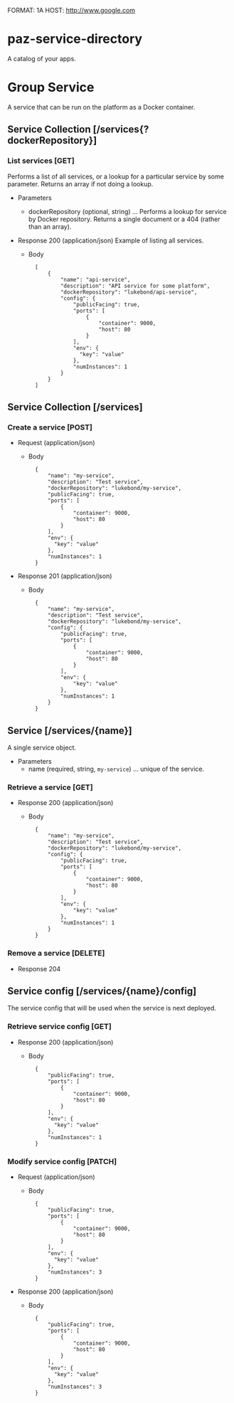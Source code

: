 FORMAT: 1A
HOST: http://www.google.com

# paz-service-directory
A catalog of your apps.

# Group Service
A service that can be run on the platform as a Docker container.

## Service Collection [/services{?dockerRepository}]

### List services [GET]
Performs a list of all services, or a lookup for a particular service by some parameter. Returns an array if not doing a lookup.

+ Parameters
    + dockerRepository (optional, string) ... Performs a lookup for service by Docker repository. Returns a single document or a 404 (rather than an array).

+ Response 200 (application/json)
Example of listing all services.

    + Body

            [
                {
                    "name": "api-service",
                    "description": "API service for some platform",
                    "dockerRepository": "lukebond/api-service",
                    "config": {
                        "publicFacing": true,
                        "ports": [
                            {
                                "container": 9000,
                                "host": 80
                            }
                        ],
                        "env": {
                          "key": "value"
                        },
                        "numInstances": 1
                    }
                }
            ]

## Service Collection [/services]

### Create a service [POST]
+ Request (application/json)

    + Body

            {
                "name": "my-service",
                "description": "Test service",
                "dockerRepository": "lukebond/my-service",
                "publicFacing": true,
                "ports": [
                    {
                        "container": 9000,
                        "host": 80
                    }
                ],
                "env": {
                  "key": "value"
                },
                "numInstances": 1
            }

+ Response 201 (application/json)

    + Body

            {
                "name": "my-service",
                "description": "Test service",
                "dockerRepository": "lukebond/my-service",
                "config": {
                    "publicFacing": true,
                    "ports": [
                        {
                            "container": 9000,
                            "host": 80
                        }
                    ],
                    "env": {
                        "key": "value"
                    },
                    "numInstances": 1
                }
            }

## Service [/services/{name}]
A single service object.

+ Parameters
    + name (required, string, `my-service`) ... unique of the service.

### Retrieve a service [GET]
+ Response 200 (application/json)

    + Body

            {
                "name": "my-service",
                "description": "Test service",
                "dockerRepository": "lukebond/my-service",
                "config": {
                    "publicFacing": true,
                    "ports": [
                        {
                            "container": 9000,
                            "host": 80
                        }
                    ],
                    "env": {
                        "key": "value"
                    },
                    "numInstances": 1
                }
            }


### Remove a service [DELETE]
+ Response 204

## Service config [/services/{name}/config]
The service config that will be used when the service is next deployed.

### Retrieve service config [GET]
+ Response 200 (application/json)

    + Body

            {
                "publicFacing": true,
                "ports": [
                    {
                        "container": 9000,
                        "host": 80
                    }
                ],
                "env": {
                  "key": "value"
                },
                "numInstances": 1
            }

### Modify service config [PATCH]
+ Request (application/json)

    + Body

            {
                "publicFacing": true,
                "ports": [
                    {
                        "container": 9000,
                        "host": 80
                    }
                ],
                "env": {
                  "key": "value"
                },
                "numInstances": 3
            }

+ Response 200 (application/json)

    + Body

            {
                "publicFacing": true,
                "ports": [
                    {
                        "container": 9000,
                        "host": 80
                    }
                ],
                "env": {
                  "key": "value"
                },
                "numInstances": 3
            }
